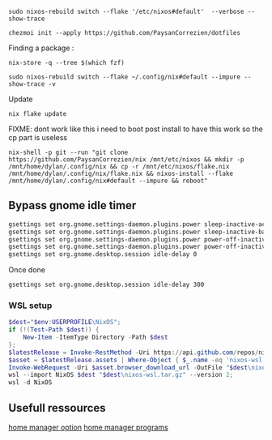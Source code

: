 ```
sudo nixos-rebuild switch --flake '/etc/nixos#default'  --verbose --show-trace
```

```
chezmoi init --apply https://github.com/PaysanCorrezien/dotfiles
```

Finding a package :

```
nix-store -q --tree $(which fzf)
```

```
sudo nixos-rebuild switch --flake ~/.config/nix#default --impure --show-trace -v
```

Update

```
nix flake update
```

FIXME: dont work like this i need to boot post install to have this work so the cp part is useless

```
nix-shell -p git --run "git clone https://github.com/PaysanCorrezien/nix /mnt/etc/nixos && mkdir -p /mnt/home/dylan/.config/nix && cp -r /mnt/etc/nixos/flake.nix /mnt/home/dylan/.config/nix/flake.nix && nixos-install --flake /mnt/home/dylan/.config/nix#default --impure && reboot"
```

## Bypass gnome idle timer

```bash
gsettings set org.gnome.settings-daemon.plugins.power sleep-inactive-ac-type 'nothing'
gsettings set org.gnome.settings-daemon.plugins.power sleep-inactive-battery-type 'nothing'
gsettings set org.gnome.settings-daemon.plugins.power power-off-inactive-ac-type 'nothing'
gsettings set org.gnome.settings-daemon.plugins.power power-off-inactive-battery-type 'nothing'
gsettings set org.gnome.desktop.session idle-delay 0
```

Once done

```bash
gsettings set org.gnome.desktop.session idle-delay 300
```

### WSL setup

```powershell
$dest="$env:USERPROFILE\NixOS";
if (!(Test-Path $dest)) {
    New-Item -ItemType Directory -Path $dest
};
$latestRelease = Invoke-RestMethod -Uri https://api.github.com/repos/nix-community/NixOS-WSL/releases/latest;
$asset = $latestRelease.assets | Where-Object { $_.name -eq 'nixos-wsl.tar.gz' };
Invoke-WebRequest -Uri $asset.browser_download_url -OutFile "$dest\nixos-wsl.tar.gz";
wsl --import NixOS $dest "$dest\nixos-wsl.tar.gz" --version 2;
wsl -d NixOS
```

## Usefull ressources

[home manager option](https://nix-community.github.io/home-manager/options.xhtml)
[home manager programs](https://mynixos.com/home-manager/options/programs)

